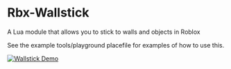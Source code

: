 # Rbx-Wallstick
 A Lua module that allows you to stick to walls and objects in Roblox

See the example tools/playground placefile for examples of how to use this.

[![Wallstick Demo](https://yt-embed.herokuapp.com/embed?v=aPVqAtzI7mw)](https://www.youtube.com/watch?v=aPVqAtzI7mw "Wallstick Demo")